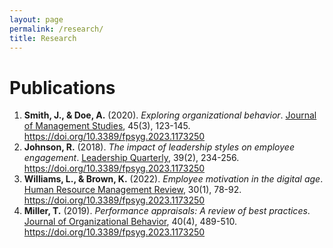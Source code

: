 ```yaml
---
layout: page
permalink: /research/
title: Research
---
```


<body>
    <h1>Publications</h1>
    <ol>
        <li>
            <strong>Smith, J., & Doe, A.</strong> (2020). <em>Exploring organizational behavior</em>. <u>Journal of Management Studies</u>, 45(3), 123-145. 
            <a href="https://doi.org/10.3389/fpsyg.2023.1173250">https://doi.org/10.3389/fpsyg.2023.1173250</a>
        </li>
        <li>
            <strong>Johnson, R.</strong> (2018). <em>The impact of leadership styles on employee engagement</em>. <u>Leadership Quarterly</u>, 39(2), 234-256. 
            <a href="https://doi.org/10.3389/fpsyg.2023.1173250">https://doi.org/10.3389/fpsyg.2023.1173250</a>
        </li>
        <li>
            <strong>Williams, L., & Brown, K.</strong> (2022). <em>Employee motivation in the digital age</em>. <u>Human Resource Management Review</u>, 30(1), 78-92. 
            <a href="https://doi.org/10.3389/fpsyg.2023.1173250">https://doi.org/10.3389/fpsyg.2023.1173250</a>
        </li>
        <li>
            <strong>Miller, T.</strong> (2019). <em>Performance appraisals: A review of best practices</em>. <u>Journal of Organizational Behavior</u>, 40(4), 489-510. 
            <a href="https://doi.org/10.3389/fpsyg.2023.1173250">https://doi.org/10.3389/fpsyg.2023.1173250</a>
        </li>
    </ol>
</body>
</html>

		
